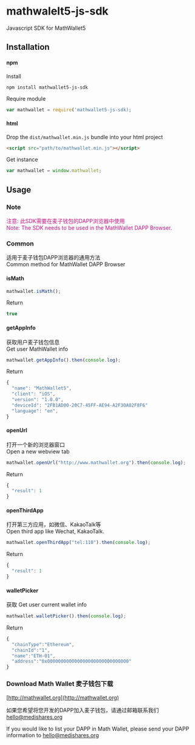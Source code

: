 # mathwalelt5-js-sdk
Javascript SDK for MathWallet5

## Installation
#### npm
Install
```shell
npm install mathwallet5-js-sdk
```
Require module
```javascript
var mathwallet = require('mathwallet5-js-sdk);
```

#### html
Drop the `dist/mathwallet.min.js` bundle into your html project
```html
<script src="path/to/mathwallet.min.js"></script>
```
Get instance
```javascript
var mathwallet = window.mathwallet;
```

## Usage

### Note
<font color=#C71585>注意: 此SDK需要在麦子钱包的DAPP浏览器中使用</font>  
<font color=#C71585>Note: The SDK needs to be used in the MathWallet DAPP Browser.</font>

### Common
适用于麦子钱包DAPP浏览器的通用方法  
Common method for MathWallet DAPP Browser

#### isMath
```javascript
mathwallet.isMath();
```
Return
```javascript
true
```

#### getAppInfo
获取用户麦子钱包信息  
Get user MathWallet info
```javascript
mathwallet.getAppInfo().then(console.log);
```
Return
```javascript
{
  "name": "MathWallet5",
  "client": "iOS",
  "version": "1.0.0",
  "deviceId": "2FB1AD00-20C7-45FF-AE94-A2F30A02F8F6"
  "language": "en",
}
```

#### openUrl
打开一个新的浏览器窗口  
Open a new webview tab
```javascript
mathwallet.openUrl("http://www.mathwallet.org").then(console.log);
```
Return
```javascript
{
  "result": 1
}
```

#### openThirdApp
打开第三方应用，如微信、KakaoTalk等  
Open third app like Wechat, KakaoTalk.
```javascript
mathwallet.openThirdApp("tel:110").then(console.log);
```
Return
```javascript
{
  "result": 1
}
```

#### walletPicker
获取
Get user current wallet info
```javascript
mathwallet.walletPicker().then(console.log);
```
Return
```javascript
{
  "chainType":"Ethereum",
  "chainId":"1",
  "name":"ETH-01",
  "address":"0x000000000000000000000000000000"
}
```

### Download Math Wallet 麦子钱包下载

[http://mathwallet.org](http://mathwallet.org)  

如果您希望将您开发的DAPP加入麦子钱包，请通过邮箱联系我们 hello@medishares.org  
  
If you would like to list your DAPP in Math Wallet, please send your DAPP information to hello@medishares.org
